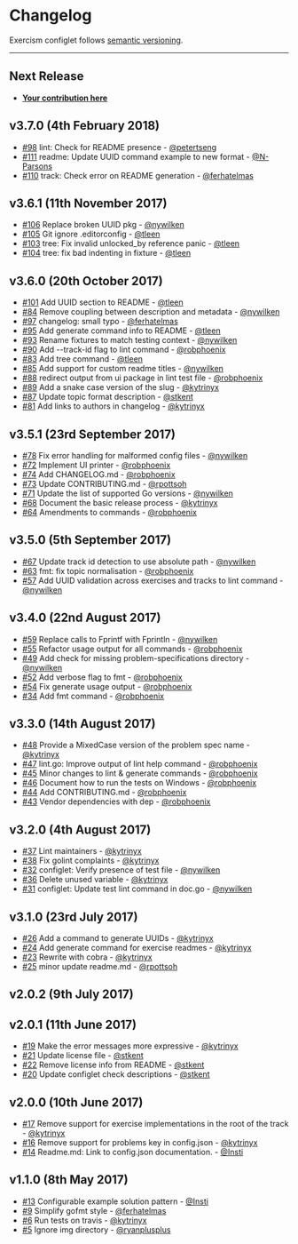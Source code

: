 # Changelog

Exercism configlet follows [semantic versioning](http://semver.org/).

----------------

## Next Release

* [**Your contribution here**](/CONTRIBUTING.md)

## v3.7.0 (4th February 2018)

* [#98](https://github.com/exercism/configlet/pull/98) lint: Check for README presence - [@petertseng]
* [#111](https://github.com/exercism/configlet/pull/111) readme: Update UUID command example to new format - [@N-Parsons]
* [#110](https://github.com/exercism/configlet/pull/110) track: Check error on README generation - [@ferhatelmas]

## v3.6.1 (11th November 2017)

* [#106](https://github.com/exercism/configlet/pull/106) Replace broken UUID pkg - [@nywilken]
* [#105](https://github.com/exercism/configlet/pull/105) Git ignore .editorconfig - [@tleen]
* [#103](https://github.com/exercism/configlet/pull/103) tree: Fix invalid unlocked_by reference panic - [@tleen]
* [#104](https://github.com/exercism/configlet/pull/104) tree: fix bad indenting in fixture - [@tleen]

## v3.6.0 (20th October 2017)

* [#101](https://github.com/exercism/configlet/pull/101) Add UUID section to README - [@tleen]
* [#84](https://github.com/exercism/configlet/pull/84) Remove coupling between description and metadata - [@nywilken]
* [#97](https://github.com/exercism/configlet/pull/97) changelog: small typo - [@ferhatelmas]
* [#95](https://github.com/exercism/configlet/pull/95) Add generate command info to README - [@tleen]
* [#93](https://github.com/exercism/configlet/pull/93) Rename fixtures to match testing context - [@nywilken]
* [#90](https://github.com/exercism/configlet/pull/90) Add --track-id flag to lint command - [@robphoenix]
* [#83](https://github.com/exercism/configlet/pull/83) Add tree command - [@tleen]
* [#85](https://github.com/exercism/configlet/pull/85) Add support for custom readme titles - [@nywilken]
* [#88](https://github.com/exercism/configlet/pull/88) redirect output from ui package in lint test file - [@robphoenix]
* [#89](https://github.com/exercism/configlet/pull/89) Add a snake case version of the slug - [@kytrinyx]
* [#87](https://github.com/exercism/configlet/pull/87) Update topic format description - [@stkent]
* [#81](https://github.com/exercism/configlet/pull/81) Add links to authors in changelog - [@kytrinyx]

## v3.5.1 (23rd September 2017)

* [#78](https://github.com/exercism/configlet/pull/78) Fix error handling for malformed config files - [@nywilken]
* [#72](https://github.com/exercism/configlet/pull/72) Implement UI printer - [@robphoenix]
* [#74](https://github.com/exercism/configlet/pull/74) Add CHANGELOG.md - [@robphoenix]
* [#73](https://github.com/exercism/configlet/pull/73) Update CONTRIBUTING.md - [@rpottsoh]
* [#71](https://github.com/exercism/configlet/pull/71) Update the list of supported Go versions - [@nywilken]
* [#68](https://github.com/exercism/configlet/pull/68) Document the basic release process - [@kytrinyx]
* [#64](https://github.com/exercism/configlet/pull/64) Amendments to commands - [@robphoenix]

## v3.5.0 (5th September 2017)

* [#67](https://github.com/exercism/configlet/pull/67) Update track id detection to use absolute path - [@nywilken]
* [#63](https://github.com/exercism/configlet/pull/63) fmt: fix topic normalisation - [@robphoenix]
* [#57](https://github.com/exercism/configlet/pull/57) Add UUID validation across exercises and tracks to lint command - [@nywilken]

## v3.4.0 (22nd August 2017)

* [#59](https://github.com/exercism/configlet/pull/59) Replace calls to Fprintf with Fprintln - [@nywilken]
* [#55](https://github.com/exercism/configlet/pull/55) Refactor usage output for all commands - [@robphoenix]
* [#49](https://github.com/exercism/configlet/pull/49) Add check for missing problem-specifications directory - [@nywilken]
* [#52](https://github.com/exercism/configlet/pull/52) Add verbose flag to fmt - [@robphoenix]
* [#54](https://github.com/exercism/configlet/pull/54) Fix generate usage output - [@robphoenix]
* [#34](https://github.com/exercism/configlet/pull/34) Add fmt command - [@robphoenix]

## v3.3.0 (14th August 2017)

* [#48](https://github.com/exercism/configlet/pull/48) Provide a MixedCase version of the problem spec name - [@kytrinyx]
* [#47](https://github.com/exercism/configlet/pull/47) lint.go: Improve output of lint help command - [@robphoenix]
* [#45](https://github.com/exercism/configlet/pull/45) Minor changes to lint & generate commands - [@robphoenix]
* [#46](https://github.com/exercism/configlet/pull/46) Document how to run the tests on Windows - [@robphoenix]
* [#44](https://github.com/exercism/configlet/pull/44) Add CONTRIBUTING.md - [@robphoenix]
* [#43](https://github.com/exercism/configlet/pull/43) Vendor dependencies with dep - [@robphoenix]

## v3.2.0 (4th August 2017)

* [#37](https://github.com/exercism/configlet/pull/37) Lint maintainers - [@kytrinyx]
* [#38](https://github.com/exercism/configlet/pull/38) Fix golint complaints - [@kytrinyx]
* [#32](https://github.com/exercism/configlet/pull/32) configlet: Verify presence of test file - [@nywilken]
* [#36](https://github.com/exercism/configlet/pull/36) Delete unused variable - [@kytrinyx]
* [#31](https://github.com/exercism/configlet/pull/31) configlet: Update test lint command in doc.go - [@nywilken]

## v3.1.0 (23rd July 2017)

* [#26](https://github.com/exercism/configlet/pull/26) Add a command to generate UUIDs - [@kytrinyx]
* [#24](https://github.com/exercism/configlet/pull/24) Add generate command for exercise readmes - [@kytrinyx]
* [#23](https://github.com/exercism/configlet/pull/23) Rewrite with cobra - [@kytrinyx]
* [#25](https://github.com/exercism/configlet/pull/25) minor update readme.md - [@rpottsoh]

## v2.0.2 (9th July 2017)

## v2.0.1 (11th June 2017)

* [#19](https://github.com/exercism/configlet/pull/19) Make the error messages more expressive - [@kytrinyx]
* [#21](https://github.com/exercism/configlet/pull/21) Update license file - [@stkent]
* [#22](https://github.com/exercism/configlet/pull/22) Remove license info from README - [@stkent]
* [#20](https://github.com/exercism/configlet/pull/20) Update configlet check descriptions - [@stkent]

## v2.0.0 (10th June 2017)

* [#17](https://github.com/exercism/configlet/pull/17) Remove support for exercise implementations in the root of the track - [@kytrinyx]
* [#16](https://github.com/exercism/configlet/pull/16) Remove support for problems key in config.json - [@kytrinyx]
* [#14](https://github.com/exercism/configlet/pull/14) Readme.md: Link to config.json documentation. - [@Insti]

## v1.1.0 (8th May 2017)

* [#13](https://github.com/exercism/configlet/pull/13) Configurable example solution pattern - [@Insti]
* [#9](https://github.com/exercism/configlet/pull/9) Simplify gofmt style - [@ferhatelmas]
* [#6](https://github.com/exercism/configlet/pull/6) Run tests on travis - [@kytrinyx]
* [#5](https://github.com/exercism/configlet/pull/5) Ignore img directory - [@ryanplusplus]

[@Insti]: https://github.com/Insti
[@ferhatelmas]: https://github.com/ferhatelmas
[@kytrinyx]: https://github.com/kytrinyx
[@N-Parsons]: https://github.com/N-Parsons
[@nywilken]: https://github.com/nywilken
[@robphoenix]: https://github.com/robphoenix
[@rpottsoh]: https://github.com/rpottsoh
[@ryanplusplus]: https://github.com/ryanplusplus
[@petertseng]: https://github.com/petertseng
[@stkent]: https://github.com/stkent
[@tleen]: https://github.com/tleen
